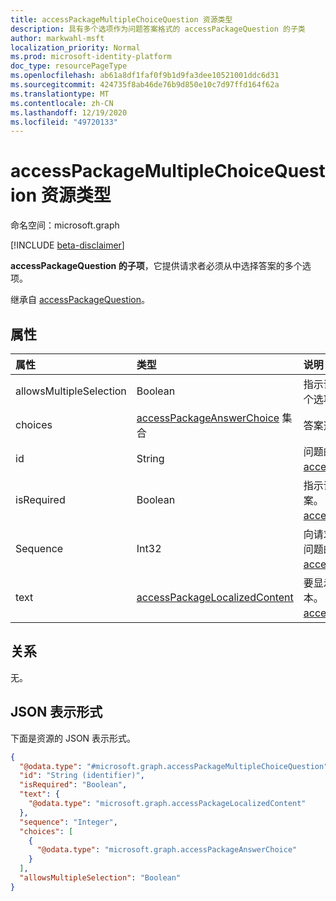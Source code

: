 ```yaml
---
title: accessPackageMultipleChoiceQuestion 资源类型
description: 具有多个选项作为问题答案格式的 accessPackageQuestion 的子类
author: markwahl-msft
localization_priority: Normal
ms.prod: microsoft-identity-platform
doc_type: resourcePageType
ms.openlocfilehash: ab61a8df1faf0f9b1d9fa3dee10521001ddc6d31
ms.sourcegitcommit: 424735f8ab46de76b9d850e10c7d97ffd164f62a
ms.translationtype: MT
ms.contentlocale: zh-CN
ms.lasthandoff: 12/19/2020
ms.locfileid: "49720133"
---
```

# <a name="accesspackagemultiplechoicequestion-resource-type"></a>accessPackageMultipleChoiceQuestion 资源类型

命名空间：microsoft.graph

[!INCLUDE [beta-disclaimer](../../includes/beta-disclaimer.md)]

**accessPackageQuestion 的子项**，它提供请求者必须从中选择答案的多个选项。

继承自 [accessPackageQuestion](../resources/accesspackagequestion.md)。

## <a name="properties"></a>属性
|属性|类型|说明|
|:---|:---|:---|
|allowsMultipleSelection|Boolean|指示请求者是否可以选择多个选项作为其答案。|
|choices|[accessPackageAnswerChoice](../resources/accesspackageanswerchoice.md) 集合|答案选择列表。|
|id|String|问题的 ID。 继承自 [accessPackageQuestion](../resources/accesspackagequestion.md)。|
|isRequired|Boolean|指示请求者是否需要提供答案。 继承自 [accessPackageQuestion](../resources/accesspackagequestion.md)。|
|Sequence|Int32|向请求者显示问题列表时此问题的相对位置。 继承自 [accessPackageQuestion](../resources/accesspackagequestion.md)。|
|text|[accessPackageLocalizedContent](../resources/accesspackagelocalizedcontent.md)|要显示请求者的问题的文本。 继承自 [accessPackageQuestion](../resources/accesspackagequestion.md)。|

## <a name="relationships"></a>关系
无。

## <a name="json-representation"></a>JSON 表示形式
下面是资源的 JSON 表示形式。
<!-- {
  "blockType": "resource",
  "@odata.type": "microsoft.graph.accessPackageMultipleChoiceQuestion"
}
-->
``` json
{
  "@odata.type": "#microsoft.graph.accessPackageMultipleChoiceQuestion",
  "id": "String (identifier)",
  "isRequired": "Boolean",
  "text": {
    "@odata.type": "microsoft.graph.accessPackageLocalizedContent"
  },
  "sequence": "Integer",
  "choices": [
    {
      "@odata.type": "microsoft.graph.accessPackageAnswerChoice"
    }
  ],
  "allowsMultipleSelection": "Boolean"
}
```
